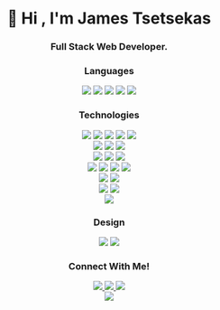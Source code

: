 <div align="center">
<h1 align="center">👋 Hi , I'm James Tsetsekas</h1>
<h3 align="center">Full Stack Web Developer.</h3>


### Languages
<div align="center" style="display:flex, flex-direction:row">
	<img src="https://img.shields.io/badge/JavaScript-323330?style=for-the-badge&logo=javascript&logoColor=F7DF1E" />
	<img src="https://img.shields.io/badge/PHP-000000?style=for-the-badge&logo=php&logoColor=777BB3" />
	<img src="https://img.shields.io/badge/CSS3-1572B6?style=for-the-badge&logo=css3&logoColor=white" />
	<img src="https://img.shields.io/badge/HTML5-E34F26?style=for-the-badge&logo=html5&logoColor=white" />
	<img src="https://img.shields.io/badge/python-323330?style=for-the-badge&logo=python&logoColor=4B8BBE" />
</div>


### Technologies
<div align="center" style="display:flex, flex-direction:row">
	<img src="https://img.shields.io/badge/Node.js-339933?style=for-the-badge&logo=nodedotjs&logoColor=white" />
	<img src="https://img.shields.io/badge/npm-CB3837?style=for-the-badge&logo=npm&logoColor=white" />
	<img src="https://img.shields.io/badge/React-20232A?style=for-the-badge&logo=react&logoColor=61DAFB" />
	<img src="https://img.shields.io/badge/next.js-000000?style=for-the-badge&logo=nextdotjs&logoColor=white" />
	<img src="https://img.shields.io/badge/Vue.js-35495E?style=for-the-badge&logo=vuedotjs&logoColor=4FC08D" />
	<br>
	<img src="https://img.shields.io/badge/composer-414042?style=for-the-badge&logo=composer&logoColor=ffffff" />
	<img src="https://img.shields.io/badge/CakePHP-414042?style=for-the-badge&logo=cakephp&logoColor=d43d44" />
	<img src="https://img.shields.io/badge/Wordpress-26596f?style=for-the-badge&logo=wordpress&logoColor=ffffff" />
	<br>
	<img src="https://img.shields.io/badge/Bootstrap-563D7C?style=for-the-badge&logo=bootstrap&logoColor=white" />
	<img src="https://img.shields.io/badge/chakra-%234ED1C5.svg?style=for-the-badge&logo=chakraui&logoColor=white" />
	<img src="https://img.shields.io/badge/Tailwind_CSS-grey?style=for-the-badge&logo=tailwind-css&logoColor=38B2AC" />
	<br>
	<img src="https://img.shields.io/badge/ubuntu-444?style=for-the-badge&logo=ubuntu&logoColor=f47421" />
	<img src="https://img.shields.io/badge/NGINX-333?style=for-the-badge&logo=nginx&logoColor=009137" />
	<img src="https://img.shields.io/badge/MYSQL-333?style=for-the-badge&logo=mysql&logoColor=f7a017" />
	<img src="https://img.shields.io/badge/MongoDB-%234ea94b.svg?logo=mongodb&logoColor=white" />
	<br>
	<img src="https://img.shields.io/badge/Linux-FCC624?style=for-the-badge&logo=linux&logoColor=black" />
	<img src="https://img.shields.io/badge/Bash-4EAA25?style=for-the-badge&logo=gnubash&logoColor=white" />
	<br>
	<img src="https://img.shields.io/badge/powershell-333?style=for-the-badge&logo=powershell&logoColor=256db8" />
	<img src="https://img.shields.io/badge/Windows-333?style=for-the-badge&logo=windows&logoColor=fff" />
	<br>
	<img src="https://img.shields.io/badge/Bitcoin-FF9900?logo=bitcoin&logoColor=white" />
</div>
 
### Design
<div align="center" style="display:flex, flex-direction:row">
	<img src="https://img.shields.io/badge/Adobe%20Photoshop-31A8FF?style=for-the-badge&logo=Adobe%20Photoshop&logoColor=black" />
	<img src="https://img.shields.io/badge/Figma-F24E1E?style=for-the-badge&logo=figma&logoColor=white" />
</div>

 ### Connect With Me!
 <div align="center" style="display:flex, flex-direction:row">
	<a href="https://twitter.com/JamesTsetsekas"  target="_blank"> <img src="https://img.shields.io/badge/Twitter-1DA1F2?style=for-the-badge&logo=twitter&logoColor=white"> </a> 
	<a href="https://www.jamestsetsekas.com/"  target="_blank"> <img src="https://img.shields.io/badge/website-000000?style=for-the-badge&logo=About.me&logoColor=white"> </a>
	<a href="https://www.linkedin.com/in/jamestsetsekas/"  target="_blank"> <img src="https://img.shields.io/badge/LinkedIn-0077B5?style=for-the-badge&logo=linkedin&logoColor=white"> </a>
</div>

 <div align="center" style="display:flex, flex-direction:row">
	<a href="mailto:james@jamestsetsekas.com"  target="_blank"> <img src="https://img.shields.io/badge/Email: James@JamesTsetsekas.com-000000?style=for-the-badge&logo=gmail&logoColor=white"> </a>
</div>
</div>
